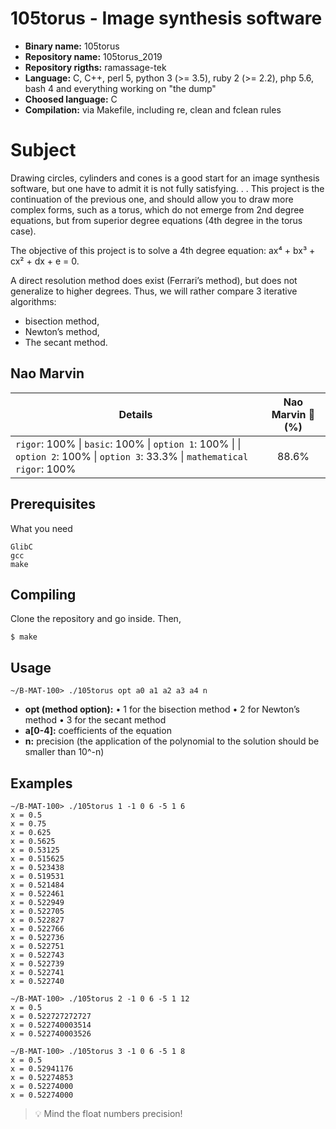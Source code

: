 # 105torus - Image synthesis software

- **Binary name:** 105torus
- **Repository name:** 105torus_2019
- **Repository rigths:** ramassage-tek
- **Language:** C, C++, perl 5, python 3 (>= 3.5), ruby 2 (>= 2.2), php 5.6, bash 4 and everything working on "the dump"
- **Choosed language:** C
- **Compilation:** via Makefile, including re, clean and fclean rules


# Subject

Drawing circles, cylinders and cones is a good start for an image synthesis software, but one have to admit
it is not fully satisfying. . . This project is the continuation of the previous one, and should allow you to draw
more complex forms, such as a torus, which do not emerge from 2nd degree equations, but from superior
degree equations (4th degree in the torus case).

The objective of this project is to solve a 4th degree equation: ax⁴ + bx³ + cx² + dx + e = 0.

A direct resolution method does exist (Ferrari’s method), but does not generalize to higher degrees. Thus, we will rather compare 3 iterative algorithms:
- bisection method,
- Newton’s method,
- The secant method.

## Nao Marvin

| Details      | Nao Marvin :robot: (%) |
| ------------- |:-------------:|
| `rigor`: 100% \| `basic`: 100% \| `option 1`: 100% \| \| `option 2`: 100% \| `option 3`: 33.3% \| `mathematical rigor`: 100% | 88.6% |

## Prerequisites

What you need

```
GlibC
gcc
make
```

## Compiling

Clone the repository and go inside. Then,

```
$ make
```

## Usage

```
~/B-MAT-100> ./105torus opt a0 a1 a2 a3 a4 n
```

- **opt (method option):**
				• 1 for the bisection method
				• 2 for Newton’s method
				• 3 for the secant method
- **a[0-4]:** coefficients of the equation
- **n:** precision (the application of the polynomial to the solution should be smaller than 10^-n)

## Examples

```
∼/B-MAT-100> ./105torus 1 -1 0 6 -5 1 6
x = 0.5
x = 0.75
x = 0.625
x = 0.5625
x = 0.53125
x = 0.515625
x = 0.523438
x = 0.519531
x = 0.521484
x = 0.522461
x = 0.522949
x = 0.522705
x = 0.522827
x = 0.522766
x = 0.522736
x = 0.522751
x = 0.522743
x = 0.522739
x = 0.522741
x = 0.522740
```

```
∼/B-MAT-100> ./105torus 2 -1 0 6 -5 1 12
x = 0.5
x = 0.522727272727
x = 0.522740003514
x = 0.522740003526
```

```
∼/B-MAT-100> ./105torus 3 -1 0 6 -5 1 8
x = 0.5
x = 0.52941176
x = 0.52274853
x = 0.52274000
x = 0.52274000
```
> :bulb: Mind the float numbers precision!